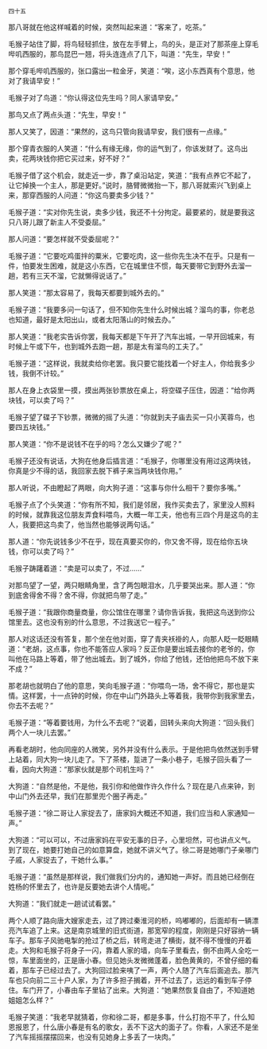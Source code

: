     四十五 

   那八哥就在他这样喊着的时候，突然叫起来道：“客来了，吃茶。”

   毛猴子站住了脚，将鸟轻轻抓住，放在左手臂上，鸟的头，是正对了那茶座上穿毛哔叽西服的，那鸟昆巴一翘，将头连连点了几下，叫道：“先生，早安！”

   那个穿毛哔叽西服的，张口露出一粒金牙，笑道：“唉，这小东西真有个意思，他对了我请早安！”

   毛猴子对了鸟道：“你认得这位先生吗？同人家请早安。”

   那鸟又点了两点头道：“先生，早安！”

   那人又笑了，因道：“果然的，这鸟只管向我请早安，我们很有一点缘。”

   那个穿青衣服的人笑道：“什么有缘无缘，你的运气到了，你该发财了。这鸟出卖，花两块钱你把它买过来，好不好？”

   毛猴子借了这个机会，就走近一步，靠了桌沿站定，笑道：“我有点养它不起了，让它掉换一个主人，那是更好。”说时，胳臂微微抬一下，那八哥就索兴飞到桌上来，那穿西服的人问道：“你这鸟要卖多少钱？”

   毛猴子道：“实对你先生说，卖多少钱，我还不十分拘定。最要紧的，就是要我这只八哥儿跟了新主人不受委屈。”

   那人问道：“要怎样就不受委屈呢？”

   毛猴子道：“它要吃鸡蛋拌的粟米，它要吃肉，这一些你先生决不在乎。只是有一件，怕要发生困难，就是这小东西，它在城里住不惯，每天要带它到野外去溜一趟，若有三天不溜，它就懒得说话了。”

   那人笑道：“那太容易了，我每天都要到城外去的。”

   毛猴子道：“我要多问一句话了，但不知你先生什么时候出城？溜鸟的事，你老总也知道，最好是太阳出山，或者太阳落山的时候去办。”

   那人笑道：“我老实告诉你罢，我每天都是下午开了汽车出城，一早开回城来，有时候上午或下午，也到城外去跑一趟，那是太有溜鸟的工夫了。”

   毛猴子道：“这样说，我就卖给你老罢。我只要它能找着一个好主人，你给我多少钱，我倒不计较。”

   那人在身上衣袋里一摸，摸出两张钞票放在桌上，将空碟子压住，因道：“给你两块钱，可以卖了吗？”

   毛猴子望了碟子下钞票，微微的摇了头道：“你就到夫子庙去买一只小芙蓉鸟，也要四五块钱。”

   那人笑道：“你不是说钱不在乎的吗？怎么又嫌少了呢？”

   毛猴子还没有说话，大狗在他身后插言道：“毛猴子，你哪里没有用过这两块钱，你真是少不得的话，我回家去脱下裤子来当两块钱你用。”

   那人听说，不由瞪起了两眼，向大狗子道：“这事与你什么相干？要你多嘴。”

   毛猴子点了个头笑道：“你有所不知，我们是邻居，我作买卖去了，家里没人照料的时候，就靠我这位朋友弄食料喂鸟，大概一年工夫，他也有三四个月是这鸟的主人，我要把这鸟卖了，他当然也能够说两句话。”

   那人道：“你先说钱多少不在乎，现在真要买你的，你又舍不得，现在给你五块钱，你可以卖了吗？”

   毛猴子踌躇着道：“卖是可以卖了，不过……”

   对那鸟望了一望，两只眼睛角里，含了两包眼泪水，几乎要哭出来。那人道：“你到底舍得舍不得？舍不得，你就把鸟带了走。”

   毛猴子道：“我跟你商量商量，你公馆住在哪里？请你告诉我，我把这鸟送到你公馆里去。这也没有别的什么意思，不过我送它一程子。”

   那人对这话还没有答复，那个坐在他对面，穿了青夹袄褂的人，向那人眨一眨眼睛道：“老胡，这点事，你也不能答应人家吗？反正你是要出城去接你的老爷的，你叫他在马路上等着，带了他出城去。到了城外，你给了他钱，还怕他把鸟不放下来不成？”

   那老胡也就明白了他的意思，笑向毛猴子道：“你喂鸟一场，舍不得它，那也是实情。这样罢，十一点钟的时候，你在中山门外路头上等着我，我带你到我家里去，你去不去呢？”

   毛猴子道：“等着要钱用，为什么不去呢？”说着，回转头来向大狗道：“回头我们两个人一块儿去罢。”

   再看老胡时，他向同座的人微笑，另外并没有什么表示。于是他把鸟依然送到手臂上站着，同大狗一块儿走了。下了茶楼，踅进了一条小巷子，毛猴子回头看了一看，因向大狗道：“那家伙就是那个司机生吗？”

   大狗道：“自然是他，不是他，我引你和他做作许久作什么？现在是八点来钟，到中山门外去还早，我们在那里兜个圈子再走。”

   毛猴子道：“徐二哥让人家捉去了，唐家妈大概还不知道，我们应当和人家通知一声。”

   大狗道：“可以可以，不过唐家妈在平安无事的日子，心里坦然，可也讲点义气。到了现在，她要打她自己的如意算盘，她就不讲义气了。徐二哥是她哪门子亲哪门子戚，人家捉去了，干她什么事。”

   毛猴子道：“虽然是那样说，我们做我们分内的，通知她一声好。而且她已经倒在姓杨的怀里去了，也许是反要她去讲个人情呢。”

   大狗道：“我们就走一趟试试看罢。”

   两个人顺了路向唐大嫂家走去，过了跨过秦淮河的桥，呜嘟嘟的，后面却有一辆漂亮汽车追了上来。这是南京城里的旧式街道，那宽窄的程度，刚刚是只好容纳一辆车子。那车子风驰电掣的抢过了桥之后，转弯走进了横街，就不得不慢慢的开着走。大狗和毛猴子将身子一闪，靠着人家的墙，向车子里看去，倒不由两人全吃一惊，车里面坐的，正是唐小春。但见她头发微微蓬着，脸色黄黄的，不曾仔细的看着，那车子已经过去了。大狗回过脸来咦了一声，两个人随了汽车后面追去。那汽车也只向前二三十户人家，为了许多担子搁着，开不过去了，远远的看到车子停住。车门开了，小春由车子里钻了出来。大狗道：“她果然恢复自由了，不知道她姐姐怎么样？”

   毛猴子笑道：“我老早就猜着，你和徐二哥，都是多事，什么打抱不平了，什么知恩报恩了，什么唐小春是有名的歌女，丢不下这大的面子了。你看，人家还不是坐了汽车摇摇摆摆回来，也没有见她身上多丢了一块肉。”

